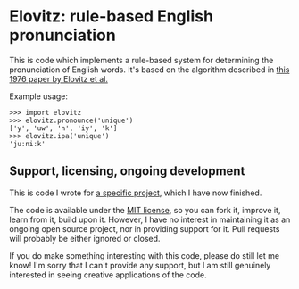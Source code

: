 # Elovitz: rule-based English pronunciation

This is code which implements a rule-based system for determining the pronunciation of English words. It's based on the algorithm described in [this 1976 paper by Elovitz et al.](http://www.dtic.mil/get-tr-doc/pdf?AD=ADA021929)

Example usage:
```
>>> import elovitz
>>> elovitz.pronounce('unique')
['y', 'uw', 'n', 'iy', 'k']
>>> elovitz.ipa('unique')
'juːniːk'
```

## Support, licensing, ongoing development

This is code I wrote for [a specific project](http://newborderballads.com/), which I have now finished.

The code is available under the [MIT license](LICENSE.md), so you can fork it,
improve it, learn from it, build upon it. However, I have no interest in
maintaining it as an ongoing open source project, nor in providing support for
it. Pull requests will probably be either ignored or closed.

If you do make something interesting with this code, please do still let me know! I'm sorry that I can't provide any support, but I am still genuinely interested in seeing creative applications of the code.
